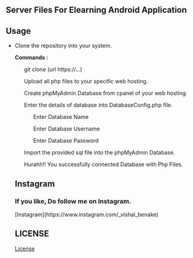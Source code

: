 ## Server Files For Elearning Android Application

## Usage
- Clone the repository into your system.
<ul>
<b>Commands :</b>
<ul>git clone (url https://...)</ol>
</ul>
<ul>Upload all php files to your specific web hosting.</ul>
<ul>Create phpMyAdmin Database from cpanel of your web hosting.</ul>
<ul>Enter the details of database into DatabaseConfig.php file.
<ol>Enter Database Name</ol>
<ol>Enter Database Username</ol>
<ol>Enter Database Password</ol>
</ul>
<ul>Import the provided sql file into the phpMyAdmin Database.</ul>
<ul>Hurahh!! You successfully connected Database with Php Files.</ul>

## Instagram
<h3>If you like, Do follow me on Instagram.</h3>
[Instagram](https://www.instagram.com/_vishal_benake)

## LICENSE
[License](License)
